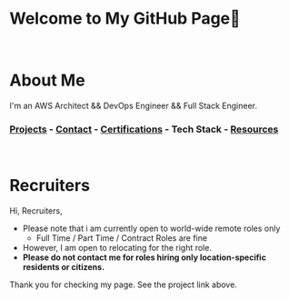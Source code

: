 # Welcome to My GitHub Page👋 <a id ='top'></a>

<br>

# About Me

I'm an AWS Architect && DevOps Engineer && Full Stack Engineer.

### [Projects](./projects.md) - [Contact](https://www.linkedin.com/in/temikelani/) - [Certifications](https://www.credly.com/users/temidayo-kelani/badges) - Tech Stack - [Resources](./resources.md)

<br>

# Recruiters

Hi, Recruiters,

- Please note that i am currently open to world-wide remote roles only
  - Full Time / Part Time / Contract Roles are fine
- However, I am open to relocating for the right role.
- **Please do not contact me for roles hiring only location-specific residents or citizens.**

Thank you for checking my page. See the project link above.
